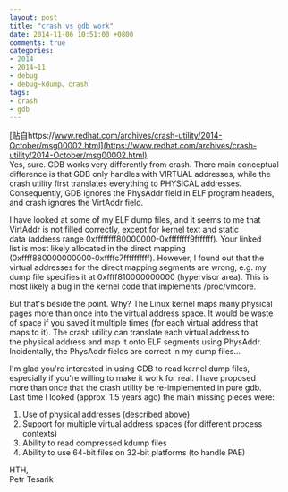 ```yaml
---
layout: post
title: "crash vs gdb work"
date: 2014-11-06 10:51:00 +0800
comments: true
categories:
- 2014
- 2014~11
- debug
- debug~kdump、crash
tags:
- crash
- gdb
---
```

[贴自https://www.redhat.com/archives/crash-utility/2014-October/msg00002.html](https://www.redhat.com/archives/crash-utility/2014-October/msg00002.html)  
Yes, sure. GDB works very differently from crash. There main conceptual  
difference is that GDB only handles with VIRTUAL addresses, while the  
crash utility first translates everything to PHYSICAL addresses.  
Consequently, GDB ignores the PhysAddr field in ELF program headers,  
and crash ignores the VirtAddr field.  
  
I have looked at some of my ELF dump files, and it seems to me that  
VirtAddr is not filled correctly, except for kernel text and static  
data (address range 0xffffffff80000000-0xffffffff9fffffff). Your linked  
list is most likely allocated in the direct mapping  
(0xffff880000000000-0xffffc7ffffffffff). However, I found out that the  
virtual addresses for the direct mapping segments are wrong, e.g. my  
dump file specifies it at 0xffff810000000000 (hypervisor area). This is  
most likely a bug in the kernel code that implements /proc/vmcore.  
  
But that's beside the point. Why?  The Linux kernel maps many physical  
pages more than once into the virtual address space. It would be waste  
of space if you saved it multiple times (for each virtual address that  
maps to it). The crash utility can translate each virtual address to  
the physical address and map it onto ELF segments using PhysAddr.  
Incidentally, the PhysAddr fields are correct in my dump files...  
  
I'm glad you're interested in using GDB to read kernel dump files,  
especially if you're willing to make it work for real. I have proposed  
more than once that the crash utility be re-implemented in pure gdb.  
Last time I looked (approx. 1.5 years ago) the main missing pieces were:  
  
  1. Use of physical addresses (described above)  
  2. Support for multiple virtual address spaces (for different process  
     contexts)  
  3. Ability to read compressed kdump files  
  4. Ability to use 64-bit files on 32-bit platforms (to handle PAE)  
  
HTH,  
Petr Tesarik
